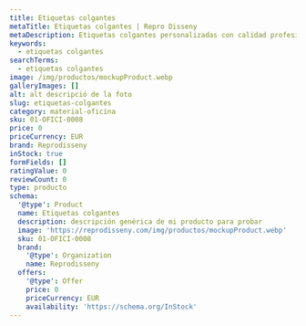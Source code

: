 ```yaml
---
title: Etiquetas colgantes
metaTitle: Etiquetas colgantes | Repro Disseny
metaDescription: Etiquetas colgantes personalizadas con calidad profesional en Cataluña.
keywords:
  - etiquetas colgantes
searchTerms:
  - etiquetas colgantes
image: /img/productos/mockupProduct.webp
galleryImages: []
alt: alt descripció de la foto
slug: etiquetas-colgantes
category: material-oficina
sku: 01-OFICI-0008
price: 0
priceCurrency: EUR
brand: Reprodisseny
inStock: true
formFields: []
ratingValue: 0
reviewCount: 0
type: producto
schema:
  '@type': Product
  name: Etiquetas colgantes
  description: descripción genérica de mi producto para probar
  image: 'https://reprodisseny.com/img/productos/mockupProduct.webp'
  sku: 01-OFICI-0008
  brand:
    '@type': Organization
    name: Reprodisseny
  offers:
    '@type': Offer
    price: 0
    priceCurrency: EUR
    availability: 'https://schema.org/InStock'
---
```


